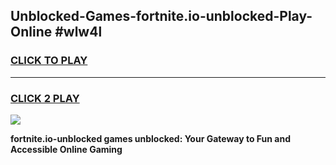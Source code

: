 
## Unblocked-Games-fortnite.io-unblocked-Play-Online #wlw4l
<h3>
<a href="https://news.freeplayer.one?title=fortnite.io-unblocked&ref=3">CLICK TO PLAY</a></h3>
<hr>

<h3>
<a href="https://news.freeplayer.one?title=fortnite.io-unblocked&ref=3">CLICK 2 PLAY</a>
  
</h3>

<a href="https://news.freeplayer.one?title=fortnite.io-unblocked&ref=3"><img src="https://clearcache.store/games.png"></a>


**fortnite.io-unblocked games unblocked: Your Gateway to Fun and Accessible Online Gaming**
